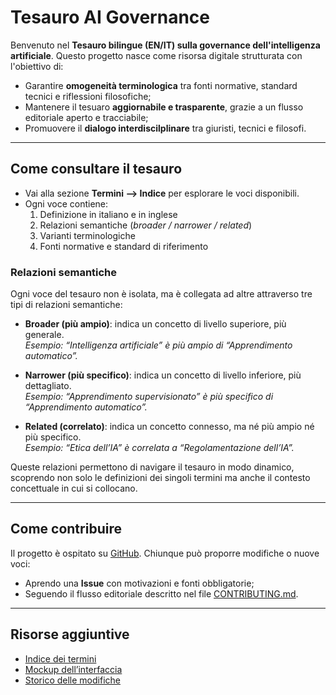 # Tesauro AI Governance

Benvenuto nel **Tesauro bilingue (EN/IT) sulla governance dell'intelligenza artificiale**.
Questo progetto nasce come risorsa digitale strutturata con l'obiettivo di:

- Garantire **omogeneità terminologica** tra fonti normative, standard tecnici e riflessioni filosofiche;
- Mantenere il tesuaro **aggiornabile e trasparente**, grazie a un flusso editoriale aperto e tracciabile;
- Promuovere il **dialogo interdiscilplinare** tra giuristi, tecnici e filosofi.

--- 

## Come consultare il tesauro

- Vai alla sezione **Termini --> Indice** per esplorare le voci disponibili.
- Ogni voce contiene:
    1. Definizione in italiano e in inglese
    2. Relazioni semantiche (*broader / narrower / related*)
    3. Varianti terminologiche
    4. Fonti normative e standard di riferimento

### Relazioni semantiche

Ogni voce del tesauro non è isolata, ma è collegata ad altre attraverso tre tipi di relazioni semantiche:
- **Broader (più ampio)**: indica un concetto di livello superiore, più generale.  
  *Esempio: “Intelligenza artificiale” è più ampio di “Apprendimento automatico”.*

- **Narrower (più specifico)**: indica un concetto di livello inferiore, più dettagliato.  
  *Esempio: “Apprendimento supervisionato” è più specifico di “Apprendimento automatico”.*

- **Related (correlato)**: indica un concetto connesso, ma né più ampio né più specifico.  
  *Esempio: “Etica dell’IA” è correlata a “Regolamentazione dell’IA”.*

Queste relazioni permettono di navigare il tesauro in modo dinamico, scoprendo non solo le definizioni dei singoli termini ma anche il contesto concettuale in cui si collocano.

--- 

## Come contribuire

Il progetto è ospitato su [GitHub](https://github.com/mauritiuss/tesauro-ai). 
Chiunque può proporre modifiche o nuove voci:

- Aprendo una **Issue** con motivazioni e fonti obbligatorie;
- Seguendo il flusso editoriale descritto nel file [CONTRIBUTING.md](https://github.com/mauritiuss/tesauro-ai/blob/main/CONTRIBUTING.md).

---

## Risorse aggiuntive

- [Indice dei termini](terms/index.md)  
- [Mockup dell’interfaccia](mockup.md)  
- [Storico delle modifiche](https://github.com/mauritiuss/tesauro-ai/blob/main/CHANGELOG.md)